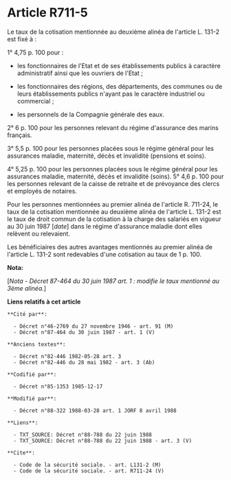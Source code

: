 # Article R711-5

Le taux de la cotisation mentionnée au deuxième alinéa de l'article L. 131-2 est fixé à :

1° 4,75 p. 100 pour :

- les fonctionnaires de l'Etat et de ses établissements publics à caractère administratif ainsi que les ouvriers de l'Etat ;

- les fonctionnaires des régions, des départements, des communes ou de leurs établissements publics n'ayant pas le caractère
industriel ou commercial ;

- les personnels de la Compagnie générale des eaux.

2° 6 p. 100 pour les personnes relevant du régime d'assurance des marins français.

3° 5,5 p. 100 pour les personnes placées sous le régime général pour les assurances maladie, maternité, décès et invalidité
(pensions et soins).

4° 5,25 p. 100 pour les personnes placées sous le régime général pour les assurances maladie, maternité, décès et invalidité
(soins).    5° 4,6 p. 100 pour les personnes relevant de la caisse de retraite et de prévoyance des clercs et employés de
notaires.

Pour les personnes mentionnées au premier alinéa de l'article R. 711-24, le taux de la cotisation mentionnée au deuxième
alinéa de l'article L. 131-2 est le taux de droit commun de la cotisation à la charge des salariés en vigueur au 30 juin 1987
[*date*] dans le régime d'assurance maladie dont elles relèvent ou relevaient.

Les bénéficiaires des autres avantages mentionnés au premier alinéa de l'article L. 131-2 sont redevables d'une cotisation au
taux de 1 p. 100.

**Nota:**

[*Nota - Décret 87-464 du 30 juin 1987 art. 1 : modifie le taux mentionné au 3ème alinéa.*]

**Liens relatifs à cet article**

	**Cité par**:

	  - Décret n°46-2769 du 27 novembre 1946 - art. 91 (M)
	  - Décret n°87-464 du 30 juin 1987 - art. 1 (V)

	**Anciens textes**:

	  - Décret n°82-446 1982-05-28 art. 3
	  - Décret n°82-446 du 28 mai 1982 - art. 3 (Ab)

	**Codifié par**:

	  - Décret n°85-1353 1985-12-17

	**Modifié par**:

	  - Décret n°88-322 1988-03-28 art. 1 JORF 8 avril 1988

	**Liens**:

	  - TXT_SOURCE: Décret n°88-788 du 22 juin 1988
	  - TXT_SOURCE: Décret n°88-788 du 22 juin 1988 - art. 3 (V)

	**Cite**:

	  - Code de la sécurité sociale. - art. L131-2 (M)
	  - Code de la sécurité sociale. - art. R711-24 (V)
